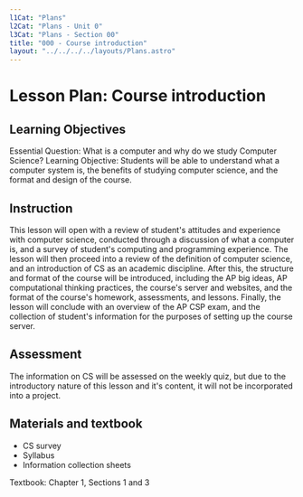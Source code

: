 ```yaml
---
l1Cat: "Plans"
l2Cat: "Plans - Unit 0"
l3Cat: "Plans - Section 00"
title: "000 - Course introduction"
layout: "../../../../layouts/Plans.astro"
---
```

# Lesson Plan: Course introduction

## Learning Objectives
Essential Question: What is a computer and why do we study Computer Science?
Learning Objective: Students will be able to understand what a computer system is, the benefits of studying computer science, and the format and design of the course.

## Instruction
This lesson will open with a review of student's attitudes and experience with computer science, conducted through a discussion of what a computer is, and a survey of student's computing and programming experience. The lesson will then proceed into a review of the definition of computer science, and an introduction of CS as an academic discipline. After this, the structure and format of the course will be introduced, including the AP big ideas, AP computational thinking practices, the course's server and websites, and the format of the course's homework, assessments, and lessons. Finally, the lesson will conclude with an overview of the AP CSP exam, and the collection of student's information for the purposes of setting up the course server.

## Assessment
The information on CS will be assessed on the weekly quiz, but due to the introductory nature of this lesson and it's content, it will not be incorporated into a project.

## Materials and textbook
 - CS survey
 - Syllabus
 - Information collection sheets

 Textbook: Chapter 1, Sections 1 and 3